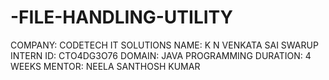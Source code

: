 # -FILE-HANDLING-UTILITY
COMPANY: CODETECH IT SOLUTIONS
NAME: K N VENKATA SAI SWARUP
INTERN ID: CTO4DG3O76
DOMAIN: JAVA PROGRAMMING
DURATION: 4 WEEKS
MENTOR: NEELA SANTHOSH KUMAR

